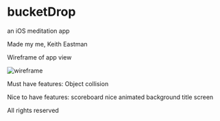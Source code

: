 # bucketDrop
an iOS meditation app

Made my me, Keith Eastman


Wireframe of app view

![wireframe](https://i.imgur.com/ODxrtow.png)

Must have features:
Object collision

Nice to have features:
scoreboard
nice animated background
title screen

All rights reserved
